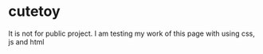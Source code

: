 # cutetoy
It is not for public project. I am testing my work of this page with using css, js and html
